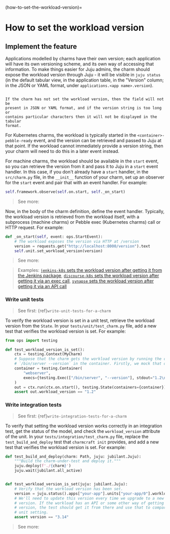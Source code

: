(how-to-set-the-workload-version)=
# How to set the workload version

## Implement the feature

Applications modelled by charms have their own version; each application
will have its own versioning scheme, and its own way of accessing that
information. To make things easier for Juju admins, the charm should expose the
workload version through Juju - it will be visible in `juju status` (in the
default tabular view, in the application table, in the "Version" column; in the
JSON or YAML format, under `applications.<app name>.version`).

```{note}

If the charm has not set the workload version, then the field will not be
present in JSON or YAML format, and if the version string is too long or
contains particular characters then it will not be displayed in the tabular
format.
```

For Kubernetes charms, the workload is typically started in the
`<container>-pebble-ready` event, and the version can be retrieved and passed
to Juju at that point. If the workload cannot immediately provide a version
string, then your charm will need to do this in a later event instead.

For machine charms, the workload should be available in the `start` event, so
you can retrieve the version from it and pass it to Juju in a `start` event
handler. In this case, if you don't already have a `start` handler, in the
`src/charm.py` file, in the `__init__` function of your charm, set up an
observer for the `start` event and pair that with an event handler. For example:

```python
self.framework.observe(self.on.start, self._on_start)
```

> See more: [](ops.StartEvent)

Now, in the body of the charm definition, define the event handler. Typically,
the workload version is retrieved from the workload itself, with a subprocess
(machine charms) or Pebble exec (Kubernetes charms) call or HTTP request. For
example:

```python
def _on_start(self, event: ops.StartEvent):
    # The workload exposes the version via HTTP at /version
    version = requests.get("http://localhost:8000/version").text
    self.unit.set_workload_version(version)
```

> See more: [](ops.Unit.set_workload_version)

> Examples: [`jenkins-k8s` sets the workload version after getting it from the Jenkins package](https://github.com/canonical/jenkins-k8s-operator/blob/29e9b652714bd8314198965c41a60f5755dd381c/src/charm.py#L115), [`discourse-k8s` sets the workload version after getting it via an exec call](https://github.com/canonical/discourse-k8s-operator/blob/f523b29f909c69da7b9510b581dfcc2309698222/src/charm.py#L581), [`synapse` sets the workload version after getting it via an API call](https://github.com/canonical/synapse-operator/blob/778bcd414644c922373d542a304be14866835516/src/charm.py#L265)

### Write unit tests

> See first: {ref}`write-unit-tests-for-a-charm`

To verify the workload version is set in a unit test, retrieve the workload
version from the `State`. In your `tests/unit/test_charm.py` file, add a
new test that verifies the workload version is set. For example:

```python
from ops import testing

def test_workload_version_is_set():
    ctx = testing.Context(MyCharm)
    # Suppose that the charm gets the workload version by running the command
    # `/bin/server --version` in the container. Firstly, we mock that out:
    container = testing.Container(
        "webserver",
        execs={testing.Exec(["/bin/server", "--version"], stdout="1.2\n")},
    )
    out = ctx.run(ctx.on.start(), testing.State(containers={container}))
    assert out.workload_version == "1.2"
```

### Write integration tests

> See first: {ref}`write-integration-tests-for-a-charm`

To verify that setting the workload version works correctly in an integration test, get the status
of the model, and check the `workload_version` attribute of the unit. In your
`tests/integration/test_charm.py` file, replace the `test_build_and_deploy` test
that `charmcraft init` provides, and add a new test that verifies the workload
version is set. For example:

```python
def test_build_and_deploy(charm: Path, juju: jubilant.Juju):
    """Build the charm-under-test and deploy it."""
    juju.deploy(f'./{charm}')
    juju.wait(jubilant.all_active)


def test_workload_version_is_set(juju: jubilant.Juju):
    # Verify that the workload version has been set.
    version = juju.status().apps["your-app"].units["your-app/0"].workload_status.version
    # We'll need to update this version every time we upgrade to a new workload
    # version. If the workload has an API or some other way of getting the
    # version, the test should get it from there and use that to compare to the
    # unit setting.
    assert version == "3.14"
```

> See more: [](jubilant.Juju.status)
